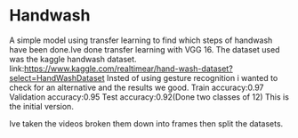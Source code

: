 # Handwash
A simple model using transfer learning to find which steps of handwash have been done.Ive done transfer learning with VGG 16.
The dataset used was the kaggle handwash dataset.
link:https://www.kaggle.com/realtimear/hand-wash-dataset?select=HandWashDataset
Insted of using gesture recognition i wanted to check for an alternative and the results we good.
Train accuracy:0.97
Validation accuracy:0.95
Test accuracy:0.92(Done two classes of 12)
This is the initial version.

Ive taken the videos broken them down into frames then split the datasets.
